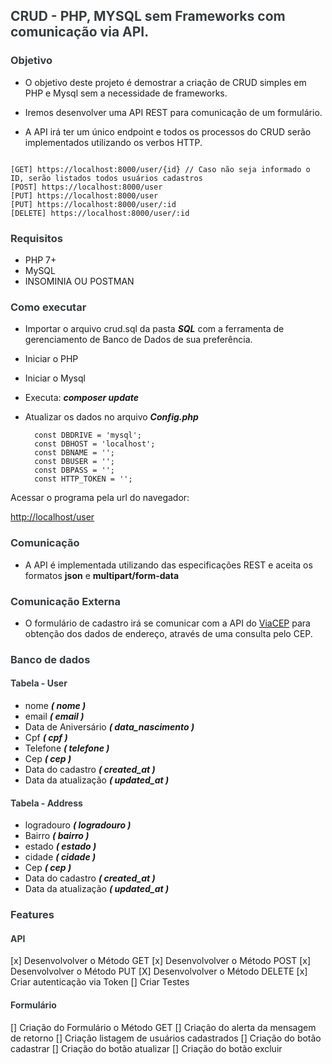 


<h2 style="color:#393c3f">  CRUD - PHP, MYSQL sem Frameworks com comunicação via API. </h2>

<h3 style="color:#393c3f"> Objetivo </h3>

- O objetivo deste projeto é demostrar a criação de CRUD simples em PHP e Mysql sem a necessidade de frameworks.

 - Iremos desenvolver uma  API REST para comunicação de um formulário. 

 - A API irá ter um único endpoint e todos os processos do CRUD serão implementados utilizando os verbos HTTP.
```url

[GET] https://localhost:8000/user/{id} // Caso não seja informado o ID, serão listados todos usuários cadastros
[POST] https://localhost:8000/user
[PUT] https://localhost:8000/user
[PUT] https://localhost:8000/user/:id
[DELETE] https://localhost:8000/user/:id
```

<h3 style="color:#393c3f"> Requisitos </h3>

 - PHP 7+ 
 - MySQL
 - INSOMINIA OU POSTMAN

<h3 style="color:#393c3f"> Como executar </h3> 

 - Importar o arquivo crud.sql da pasta ***SQL*** com a ferramenta de gerenciamento de Banco de Dados de sua preferência.

-  Iniciar o PHP 
-  Iniciar o Mysql
-  Executa: ***composer update***
- Atualizar os dados no arquivo ***Config.php***
        
        const DBDRIVE = 'mysql';
        const DBHOST = 'localhost';
        const DBNAME = '';
        const DBUSER = '';
        const DBPASS = '';
        const HTTP_TOKEN = '';

Acessar o programa pela url do navegador: 

[http://localhost/user](http://localhost:8000/user)


<h3 style="color:#393c3f"> Comunicação </h3>

- A API é implementada utilizando das especificações REST e aceita os formatos **json** e **multipart/form-data**

<h3 style="color:#393c3f"> Comunicação Externa </h3>
 
 - O formulário de cadastro irá se comunicar com a API do [ViaCEP](https://viacep.com.br/) para obtenção dos dados de endereço, através de uma consulta pelo CEP.


<h3 style="color:#393c3f"> Banco de dados </h3>

<h4 style="color:#393c3f"> Tabela - User </h4>

- nome       ***( nome )***
- email      ***( email )***
- Data de Aniversário   ***( data_nascimento )***
- Cpf      ***( cpf )***
- Telefone      ***( telefone )***
- Cep      ***( cep )***
- Data do cadastro  ***( created_at )***
- Data da atualização  ***( updated_at )***

<h4 style="color:#393c3f"> Tabela - Address</h4>

- logradouro      ***( logradouro )***
- Bairro    ***( bairro )***
- estado      ***( estado )***
- cidade        ***( cidade )***
- Cep   ***( cep )***
- Data do cadastro  ***( created_at )***
- Data da atualização  ***( updated_at )***

<h3 style="color:#393c3f">Features</h3>

<h4 style="color:#393c3f"> API</h4>

 [x] Desenvolvolver o Método GET
 [x] Desenvolvolver o Método POST
 [x] Desenvolvolver o Método PUT
 [X] Desenvolvolver o Método DELETE
 [x] Criar autenticação via Token
 [] Criar Testes 

 <h4 style="color:#393c3f">Formulário</h4>

 [] Criação do Formulário o Método GET
 [] Criação do alerta da mensagem de retorno
 [] Criação listagem de usuários cadastrados
 [] Criação do botão cadastrar
 [] Criação do botão atualizar
 [] Criação do botão excluir
